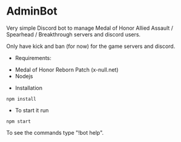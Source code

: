 # AdminBot

Very simple Discord bot to manage Medal of Honor Allied Assault / Spearhead / Breakthrough servers and discord users.

Only have kick and ban (for now) for the game servers and discord.

- Requirements:

* Medal of Honor Reborn Patch (x-null.net)
* Nodejs

- Installation
 
``` npm install ```

- To start it run

``` npm start ```

To see the commands type "!bot help".
